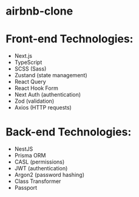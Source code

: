 # airbnb-clone

# Front-end Technologies:

- Next.js
- TypeScript
- SCSS (Sass)
- Zustand (state management)
- React Query
- React Hook Form
- Next Auth (authentication)
- Zod (validation)
- Axios (HTTP requests)

# Back-end Technologies:

- NestJS
- Prisma ORM
- CASL (permissions)
- JWT (authentication)
- Argon2 (password hashing)
- Class Transformer
- Passport
